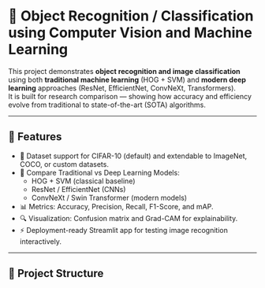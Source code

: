 # 🧠 Object Recognition / Classification using Computer Vision and Machine Learning

This project demonstrates **object recognition and image classification** using both **traditional machine learning** (HOG + SVM) and **modern deep learning** approaches (ResNet, EfficientNet, ConvNeXt, Transformers).  
It is built for research comparison — showing how accuracy and efficiency evolve from traditional to state-of-the-art (SOTA) algorithms.

---

## 🚀 Features

- 📸 Dataset support for CIFAR-10 (default) and extendable to ImageNet, COCO, or custom datasets.
- 🧩 Compare Traditional vs Deep Learning Models:
  - HOG + SVM (classical baseline)
  - ResNet / EfficientNet (CNNs)
  - ConvNeXt / Swin Transformer (modern models)
- 📊 Metrics: Accuracy, Precision, Recall, F1-Score, and mAP.
- 🔍 Visualization: Confusion matrix and Grad-CAM for explainability.
- ⚡ Deployment-ready Streamlit app for testing image recognition interactively.

---

## 📁 Project Structure

